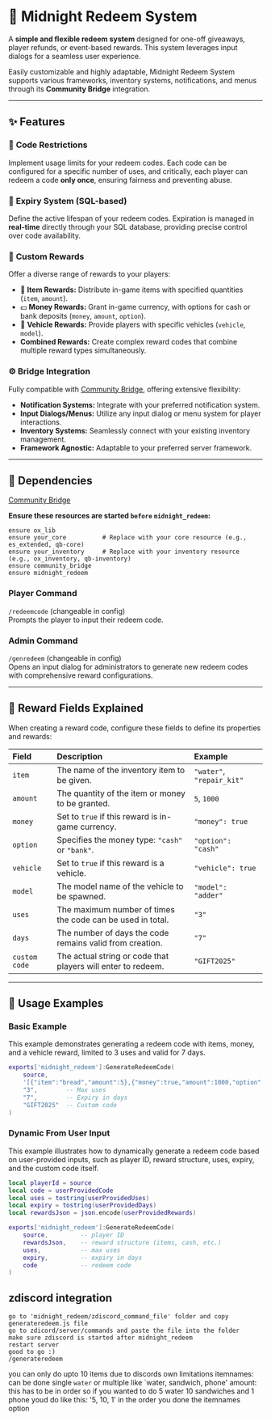 # 🎁 Midnight Redeem System

A **simple and flexible redeem system** designed for one-off giveaways, player refunds, or event-based rewards. This system leverages input dialogs for a seamless user experience.

Easily customizable and highly adaptable, Midnight Redeem System supports various frameworks, inventory systems, notifications, and menus through its **Community Bridge** integration.

---

## ✨ Features

### 🔐 **Code Restrictions**  
Implement usage limits for your redeem codes. Each code can be configured for a specific number of uses, and critically, each player can redeem a code **only once**, ensuring fairness and preventing abuse.

### 📆 **Expiry System (SQL-based)**  
Define the active lifespan of your redeem codes. Expiration is managed in **real-time** directly through your SQL database, providing precise control over code availability.

### 🎒 **Custom Rewards**  
Offer a diverse range of rewards to your players:
- 🎁 **Item Rewards:** Distribute in-game items with specified quantities (`item`, `amount`).
- 💵 **Money Rewards:** Grant in-game currency, with options for cash or bank deposits (`money`, `amount`, `option`).
- 🚗 **Vehicle Rewards:** Provide players with specific vehicles (`vehicle`, `model`).
- **Combined Rewards:** Create complex reward codes that combine multiple reward types simultaneously.

### ⚙️ **Bridge Integration**  
Fully compatible with [Community Bridge](https://github.com/The-Order-Of-The-Sacred-Framework/community_bridge), offering extensive flexibility:
- **Notification Systems:** Integrate with your preferred notification system.
- **Input Dialogs/Menus:** Utilize any input dialog or menu system for player interactions.
- **Inventory Systems:** Seamlessly connect with your existing inventory management.
- **Framework Agnostic:** Adaptable to your preferred server framework.

---

## 🔧 Dependencies

[Community Bridge](https://github.com/The-Order-Of-The-Sacred-Framework/community_bridge)

**Ensure these resources are started `before` `midnight_redeem`:**
```
ensure ox_lib
ensure your_core          # Replace with your core resource (e.g., es_extended, qb-core)
ensure your_inventory     # Replace with your inventory resource (e.g., ox_inventory, qb-inventory)
ensure community_bridge
ensure midnight_redeem
```

### Player Command
`/redeemcode` (changeable in config)  
Prompts the player to input their redeem code.

### Admin Command
`/genredeem` (changeable in config)  
Opens an input dialog for administrators to generate new redeem codes with comprehensive reward configurations.

---

## 🧩 Reward Fields Explained
When creating a reward code, configure these fields to define its properties and rewards:

| Field         | Description                                        | Example                           |
| :------------ | :------------------------------------------------- | :-------------------------------- |
| `item`        | The name of the inventory item to be given.        | `"water"`, `"repair_kit"`         |
| `amount`      | The quantity of the item or money to be granted.   | `5`, `1000`                       |
| `money`       | Set to `true` if this reward is in-game currency.  | `"money": true`                   |
| `option`      | Specifies the money type: `"cash"` or `"bank"`.    | `"option": "cash"`                |
| `vehicle`     | Set to `true` if this reward is a vehicle.         | `"vehicle": true`                 |
| `model`       | The model name of the vehicle to be spawned.       | `"model": "adder"`                |
| `uses`        | The maximum number of times the code can be used in total. | `"3"`                     |
| `days`        | The number of days the code remains valid from creation. | `"7"`                     |
| `custom code` | The actual string or code that players will enter to redeem. | `"GIFT2025"`              |

---

## 📄 Usage Examples

### Basic Example
This example demonstrates generating a redeem code with items, money, and a vehicle reward, limited to 3 uses and valid for 7 days.

```lua
exports['midnight_redeem']:GenerateRedeemCode(
    source,
    '[{"item":"bread","amount":5},{"money":true,"amount":1000,"option":"cash"},{"vehicle":true,"model":"adder"}]',
    "3",        -- Max uses
    "7",        -- Expiry in days
    "GIFT2025"  -- Custom code
)
```

### Dynamic From User Input
This example illustrates how to dynamically generate a redeem code based on user-provided inputs, such as player ID, reward structure, uses, expiry, and the custom code itself.

```lua
local playerId = source
local code = userProvidedCode
local uses = tostring(userProvidedUses)
local expiry = tostring(userProvidedDays)
local rewardsJson = json.encode(userProvidedRewards)

exports['midnight_redeem']:GenerateRedeemCode(
    source,         -- player ID
    rewardsJson,    -- reward structure (items, cash, etc.)
    uses,           -- max uses
    expiry,         -- expiry in days
    code            -- redeem code
)
```
## zdiscord integration

```
go to 'midnight_redeem/zdiscord_command_file' folder and copy generateredeem.js file
go to zdicord/server/commands and paste the file into the folder
make sure zdiscord is started after midnight_redeem
restart server
good to go :)
/generateredeem
```
you can only do upto 10 items due to discords own limitations
itemnames: can be done single `water` or multiple like `water, sandwich, phone'
amount: this has to be in order so if you wanted to do 5 water 10 sandwiches and 1 phone youd do like this: '5, 10, 1' in the order you done the itemnames option